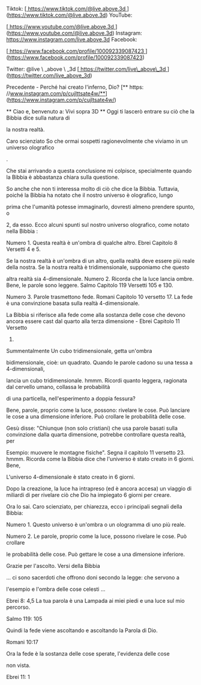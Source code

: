 Tiktok:
[<u> https://www.tiktok.com/@live.above.3d </u>] (https://www.tiktok.com/@live.above.3d)   YouTube:

[<u> https://www.youtube.com/@live.above.3d </u>] (https://www.youtube.com/@live.above.3d)   Instagram: <https://www.instagram.com/live.above.3d>
Facebook:

[<u> https://www.facebook.com/profile/100092339087423 </u> ] (https://www.facebook.com/profile/100092339087423)

Twitter: @live \ _above \ _3d
[<u> https://twitter.com/live\_above\_3d </u >] (https://twitter.com/live_above_3d)

Precedente - Perché hai creato l'inferno, Dio?
[** https: //www.instagram.com/p/cujlttsate4w/**] (https://www.instagram.com/p/cujltsate4w/)

** Ciao e, benvenuto a: Vivi sopra 3D **
Oggi ti lascerò entrare su ciò che la Bibbia dice sulla natura di

la nostra realtà.

Caro scienziato
So che ormai sospetti ragionevolmente che viviamo in un universo olografico

.

Che stai arrivando a questa conclusione mi colpisce, specialmente
quando la Bibbia è abbastanza chiara sulla questione.

So anche che non ti interessa molto di ciò che dice la Bibbia.
Tuttavia, poiché la Bibbia ha notato che il nostro universo è olografico, lungo

prima che l'umanità potesse immaginarlo, dovresti almeno prendere spunto, o

2, da esso.
Ecco alcuni spunti sul nostro universo olografico, come notato nella Bibbia
:

Numero 1. Questa realtà è un'ombra di qualche altro. Ebrei Capitolo 8
Versetti 4 e 5.

Se la nostra realtà è un'ombra di un altro, quella realtà deve essere più
reale della nostra. Se la nostra realtà è tridimensionale, supponiamo che questo

altra realtà sia 4-dimensionale.
Numero 2. Ricorda che la luce lancia ombre. Bene, le parole sono leggere. Salmo
Capitolo 119 Versetti 105 e 130.

Numero 3. Parole trasmettono fede. Romani Capitolo 10 versetto 17. La fede è una convinzione
basata sulla realtà 4-dimensionale.

La Bibbia si riferisce alla fede come alla sostanza delle cose che devono ancora essere
cast dal quarto alla terza dimensione - Ebrei Capitolo 11 Versetto

1.
Summentalmente
Un cubo tridimensionale, getta un'ombra

bidimensionale, cioè: un quadrato. Quando le parole cadono su una tessa a 4-dimensionali,

lancia un cubo tridimensionale.
hmmm.
Ricordi quanto leggera, ragionata dal cervello umano, collassa le probabilità

di una particella, nell'esperimento a doppia fessura?

Bene, parole, proprio come la luce, possono: rivelare le cose. Può lanciare le cose a
una dimensione inferiore. Può crollare le probabilità delle cose.

Gesù disse: "Chiunque (non solo cristiani) che usa parole basati sulla convinzione
dalla quarta dimensione, potrebbe controllare questa realtà, per

Esempio: muovere le montagne fisiche". Segna il capitolo 11 versetto 23.
hmmm.
Ricorda come la Bibbia dice che l'universo è stato creato in 6 giorni. Bene,

L'universo 4-dimensionale è stato creato in 6 giorni.

Dopo la creazione, la luce ha intrapreso (ed è ancora accesa) un viaggio di miliardi di
per rivelare ciò che Dio ha impiegato 6 giorni per creare.

Ora lo sai.
Caro scienziato, per chiarezza, ecco i principali segnali della Bibbia:

Numero 1. Questo universo è un'ombra o un ologramma di uno più reale.

Numero 2. Le parole, proprio come la luce, possono rivelare le cose. Può crollare

le probabilità delle cose. Può gettare le cose a una dimensione inferiore.

Grazie per l'ascolto.
Versi della Bibbia

... ci sono sacerdoti che offrono doni secondo la legge: che servono a

l'esempio e l'ombra delle cose celesti ...

Ebrei 8: 4,5
La tua parola è una Lampada ai miei piedi e una luce sul mio percorso.

Salmo 119: 105

Quindi la fede viene ascoltando e ascoltando la Parola di Dio.

Romani 10:17

Ora la fede è la sostanza delle cose sperate, l'evidenza delle cose

non vista.

Ebrei 11: 1
